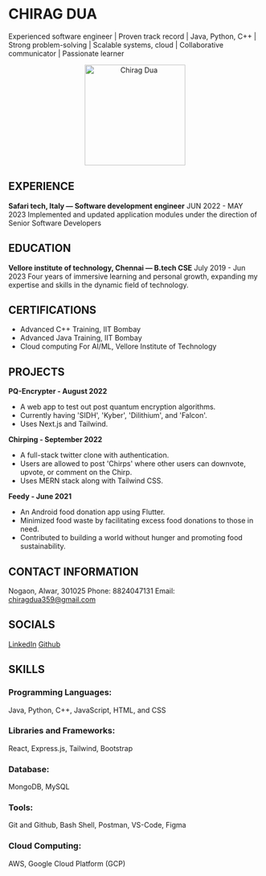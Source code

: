 # CHIRAG DUA
Experienced software engineer | Proven track record | Java, Python, C++ | Strong problem-solving | Scalable systems, cloud | Collaborative communicator | Passionate learner

<div align="center">
  <img src="https://example.com/photo.jpg" alt="Chirag Dua" width="200px" height="200px">
</div>

## EXPERIENCE
**Safari tech, Italy — Software development engineer**
JUN 2022 - MAY 2023
Implemented and updated application modules under the direction of Senior Software Developers

## EDUCATION
**Vellore institute of technology, Chennai — B.tech CSE**
July 2019 - Jun 2023
Four years of immersive learning and personal growth, expanding my expertise and skills in the dynamic field of technology.

## CERTIFICATIONS
- Advanced C++ Training, IIT Bombay
- Advanced Java Training, IIT Bombay
- Cloud computing For AI/ML, Vellore Institute of Technology

## PROJECTS
**PQ-Encrypter - August 2022**
- A web app to test out post quantum encryption algorithms.
- Currently having 'SIDH', 'Kyber', 'Dilithium', and 'Falcon'.
- Uses Next.js and Tailwind.

**Chirping - September 2022**
- A full-stack twitter clone with authentication.
- Users are allowed to post 'Chirps' where other users can downvote, upvote, or comment on the Chirp.
- Uses MERN stack along with Tailwind CSS.

**Feedy - June 2021**
- An Android food donation app using Flutter.
- Minimized food waste by facilitating excess food donations to those in need.
- Contributed to building a world without hunger and promoting food sustainability.

## CONTACT INFORMATION
Nogaon, Alwar, 301025
Phone: 8824047131
Email: chiragdua359@gmail.com

## SOCIALS
[LinkedIn](https://www.linkedin.com/in/yourlinkedinprofile)
[Github](https://github.com/yourgithubprofile)

## SKILLS
### Programming Languages:
Java, Python, C++, JavaScript, HTML, and CSS

### Libraries and Frameworks:
React, Express.js, Tailwind, Bootstrap

### Database:
MongoDB, MySQL

### Tools:
Git and Github, Bash Shell, Postman, VS-Code, Figma

### Cloud Computing:
AWS, Google Cloud Platform (GCP)
